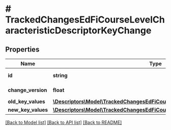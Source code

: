 # # TrackedChangesEdFiCourseLevelCharacteristicDescriptorKeyChange

## Properties

Name | Type | Description | Notes
------------ | ------------- | ------------- | -------------
**id** | **string** | Resource identifier | [optional]
**change_version** | **float** | Change version | [optional]
**old_key_values** | [**\Descriptors\Model\TrackedChangesEdFiCourseLevelCharacteristicDescriptorKey**](TrackedChangesEdFiCourseLevelCharacteristicDescriptorKey.md) |  | [optional]
**new_key_values** | [**\Descriptors\Model\TrackedChangesEdFiCourseLevelCharacteristicDescriptorKey**](TrackedChangesEdFiCourseLevelCharacteristicDescriptorKey.md) |  | [optional]

[[Back to Model list]](../../README.md#models) [[Back to API list]](../../README.md#endpoints) [[Back to README]](../../README.md)
